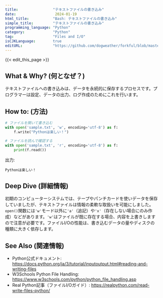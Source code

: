 ```yaml
---
title:                "テキストファイルの書き込み"
date:                  2024-01-19
html_title:           "Bash: テキストファイルの書き込み"
simple_title:         "テキストファイルの書き込み"
programming_language: "Python"
category:             "Python"
tag:                  "Files and I/O"
isCJKLanguage:        true
editURL:              "https://github.com/dogweather/forkful/blob/master/content/ja/python/writing-a-text-file.md"
---
```


{{< edit_this_page >}}

## What & Why? (何となぜ？)
テキストファイルへの書き込みは、データを永続的に保存するプロセスです。プログラマーは設定、データの出力、ログ作成のためにこれを行います。

## How to: (方法)
```Python
# ファイルを開いて書き込む
with open('sample.txt', 'w', encoding='utf-8') as f:
    f.write("Pythonは楽しい！")

# ファイルを読んで確認する
with open('sample.txt', 'r', encoding='utf-8') as f:
    print(f.read())
```
出力:
```
Pythonは楽しい！
```

## Deep Dive (詳細情報)
初期のコンピューターシステムでは、テープやパンチカードを使いデータを保存していましたが、テキストファイルは情報の柔軟な取扱いを可能にしました。`open()`関数には`'w'`モード以外に`'a'`（追記）や`'x'`（存在しない場合にのみ作成）などがあります。`'w'`はファイルが既に存在する場合、内容を上書きしますので注意が必要です。ファイルI/Oの性能は、書き込むデータの量やディスクの種類に大きく依存します。

## See Also (関連情報)
- Python公式ドキュメント: https://docs.python.org/ja/3/tutorial/inputoutput.html#reading-and-writing-files
- W3Schools Python File Handling: https://www.w3schools.com/python/python_file_handling.asp
- Real Python記事（ファイルI/Oガイド）: https://realpython.com/read-write-files-python/
